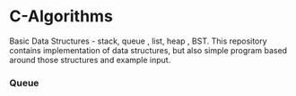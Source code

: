 # C-Algorithms
Basic Data Structures - stack, queue , list, heap , BST.
This repository contains implementation of data structures, but also simple program based around those structures and example input.
### Queue 

